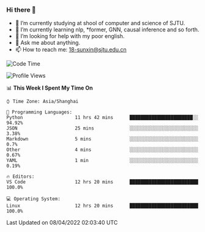 ### Hi there 👋

<!--
**sunxin000/sunxin000** is a ✨ _special_ ✨ repository because its `README.md` (this file) appears on your GitHub profile.

Here are some ideas to get you started:

- 🔭 I’m currently working on ...
- 🌱 I’m currently learning ...
- 👯 I’m looking to collaborate on ...
- 🤔 I’m looking for help with ...
- 💬 Ask me about ...
- 📫 How to reach me: ...
- 😄 Pronouns: ...
- ⚡ Fun fact: ...
-->
- 🏫 I’m currently studying at shool of computer and science of SJTU.
- 🌱 I’m currently learning nlp, \*former, GNN, causal inference and so forth.
- 🤔 I’m looking for help with my poor english.
- 💬 Ask me about anything.
- 📫 How to reach me: 18-sunxin@sjtu.edu.cn
<!--START_SECTION:waka-->
![Code Time](http://img.shields.io/badge/Code%20Time-138%20hrs%2039%20mins-blue)

![Profile Views](http://img.shields.io/badge/Profile%20Views-10-blue)

📊 **This Week I Spent My Time On** 

```text
⌚︎ Time Zone: Asia/Shanghai

💬 Programming Languages: 
Python                   11 hrs 42 mins      ███████████████████████░░   94.92% 
JSON                     25 mins             ░░░░░░░░░░░░░░░░░░░░░░░░░   3.38% 
Markdown                 5 mins              ░░░░░░░░░░░░░░░░░░░░░░░░░   0.7% 
Other                    4 mins              ░░░░░░░░░░░░░░░░░░░░░░░░░   0.67% 
YAML                     1 min               ░░░░░░░░░░░░░░░░░░░░░░░░░   0.19%

🔥 Editors: 
VS Code                  12 hrs 20 mins      █████████████████████████   100.0%

💻 Operating System: 
Linux                    12 hrs 20 mins      █████████████████████████   100.0%

```


 Last Updated on 08/04/2022 02:03:40 UTC
<!--END_SECTION:waka-->

